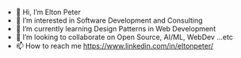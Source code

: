 - 👋 Hi, I’m Elton Peter
- 👀 I’m interested in Software Development and Consulting
- 🌱 I’m currently learning Design Patterns in Web Development
- 💞️ I’m looking to collaborate on Open Source, AI/ML, WebDev ...etc
- 📫 How to reach me https://www.linkedin.com/in/eltonpeter/

